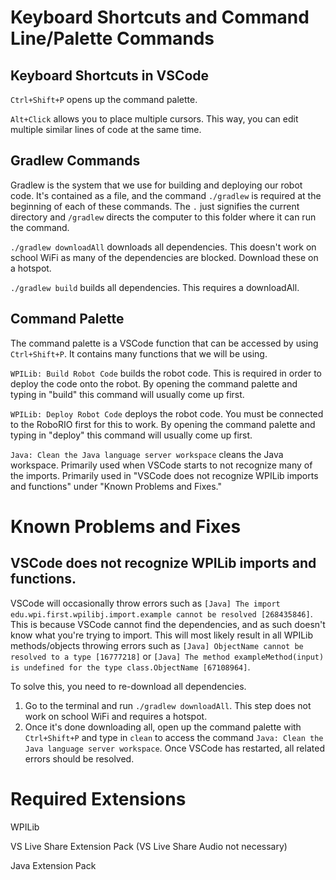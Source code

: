 # Keyboard Shortcuts and Command Line/Palette Commands
## Keyboard Shortcuts in VSCode
`Ctrl+Shift+P` opens up the command palette.

`Alt+Click` allows you to place multiple cursors. This way, you can edit multiple similar lines of code at the same time.

## Gradlew Commands
Gradlew is the system that we use for building and deploying our robot code. It's contained as a file, and the command `./gradlew` is required at the beginning of each of these commands. The `.` just signifies the current directory and `/gradlew` directs the computer to this folder where it can run the command. 

`./gradlew downloadAll` downloads all dependencies. This doesn't work on school WiFi as many of the dependencies are blocked. Download these on a hotspot.

`./gradlew build` builds all dependencies. This requires a downloadAll.

## Command Palette
The command palette is a VSCode function that can be accessed by using `Ctrl+Shift+P`. It contains many functions that we will be using.

`WPILib: Build Robot Code` builds the robot code. This is required in order to deploy the code onto the robot. By opening the command palette and typing in "build" this command will usually come up first.

`WPILib: Deploy Robot Code` deploys the robot code. You must be connected to the RoboRIO first for this to work. By opening the command palette and typing in "deploy" this command will usually come up first.

`Java: Clean the Java language server workspace` cleans the Java workspace. Primarily used when VSCode starts to not recognize many of the imports. Primarily used in "VSCode does not recognize WPILib imports and functions" under "Known Problems and Fixes." 
# Known Problems and Fixes
## VSCode does not recognize WPILib imports and functions.
VSCode will occasionally throw errors such as `[Java] The import edu.wpi.first.wpilibj.import.example cannot be resolved [268435846]`. This is because VSCode cannot find the dependencies, and as such doesn't know what you're trying to import. This will most likely result in all WPILib methods/objects throwing errors such as `[Java] ObjectName cannot be resolved to a type [16777218]` or `[Java] The method exampleMethod(input) is undefined for the type class.ObjectName [67108964]`.

To solve this, you need to re-download all dependencies.

1. Go to the terminal and run `./gradlew downloadAll`. This step does not work on school WiFi and requires a hotspot.
2. Once it's done downloading all, open up the command palette with `Ctrl+Shift+P` and type in `clean` to access the command `Java: Clean the Java language server workspace`. Once VSCode has restarted, all related errors should be resolved.

# Required Extensions
WPILib

VS Live Share Extension Pack (VS Live Share Audio not necessary)

Java Extension Pack